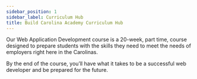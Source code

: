 ```yaml
---
sidebar_position: 1
sidebar_label: Curriculum Hub
title: Build Carolina Academy Curriculum Hub
---
```


Our Web Application Development course is a 20-week, part time, course designed to prepare students with the skills they need to meet the needs of employers right here in the Carolinas.

By the end of the course, you’ll have what it takes to be a successful web developer and be prepared for the future.

